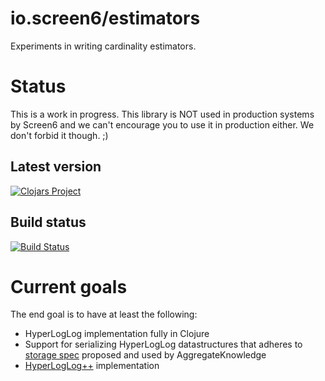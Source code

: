 io.screen6/estimators
=====================

Experiments in writing cardinality estimators.

# Status

This is a work in progress. This library is NOT used in production
systems by Screen6 and we can't encourage you to use it in production
either. We don't forbid it though. ;)

## Latest version

[![Clojars Project](http://clojars.org/io.screen6/cardinality/latest-version.svg)](http://clojars.org/io.screen6/cardinality)

## Build status

[![Build Status](https://travis-ci.org/screen6/cardinality.png?branch=master)](https://travis-ci.org/screen6/cardinality)

# Current goals

 The end goal is to have at least the following:

* HyperLogLog implementation fully in Clojure
* Support for serializing HyperLogLog datastructures that adheres to
  [storage spec](https://github.com/aggregateknowledge/hll-storage-spec/blob/master/STORAGE.md)
  proposed and used by AggregateKnowledge
* [HyperLogLog++](http://static.googleusercontent.com/external_content/untrusted_dlcp/research.google.com/en/us/pubs/archive/40671.pdf)
  implementation
